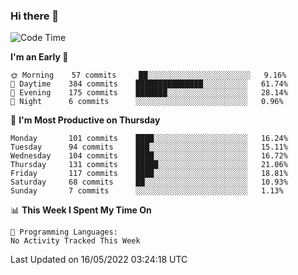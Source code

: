 ### Hi there 👋

<!--
**abhay-singh-au3/abhay-singh-au3** is a ✨ _special_ ✨ repository because its `README.md` (this file) appears on your GitHub profile.

Here are some ideas to get you started:

- 🔭 I’m currently working on ...
- 🌱 I’m currently learning ...
- 👯 I’m looking to collaborate on ...
- 🤔 I’m looking for help with ...
- 💬 Ask me about ...
- 📫 How to reach me: ...
- 😄 Pronouns: ...
- ⚡ Fun fact: ...
-->


<!--START_SECTION:waka-->
![Code Time](http://img.shields.io/badge/Code%20Time-0%20secs-blue)

**I'm an Early 🐤** 

```text
🌞 Morning    57 commits     ██░░░░░░░░░░░░░░░░░░░░░░░   9.16% 
🌆 Daytime    384 commits    ███████████████░░░░░░░░░░   61.74% 
🌃 Evening    175 commits    ███████░░░░░░░░░░░░░░░░░░   28.14% 
🌙 Night      6 commits      ░░░░░░░░░░░░░░░░░░░░░░░░░   0.96%

```
📅 **I'm Most Productive on Thursday** 

```text
Monday       101 commits    ████░░░░░░░░░░░░░░░░░░░░░   16.24% 
Tuesday      94 commits     ███░░░░░░░░░░░░░░░░░░░░░░   15.11% 
Wednesday    104 commits    ████░░░░░░░░░░░░░░░░░░░░░   16.72% 
Thursday     131 commits    █████░░░░░░░░░░░░░░░░░░░░   21.06% 
Friday       117 commits    ████░░░░░░░░░░░░░░░░░░░░░   18.81% 
Saturday     68 commits     ██░░░░░░░░░░░░░░░░░░░░░░░   10.93% 
Sunday       7 commits      ░░░░░░░░░░░░░░░░░░░░░░░░░   1.13%

```


📊 **This Week I Spent My Time On** 

```text
💬 Programming Languages: 
No Activity Tracked This Week

```


 Last Updated on 16/05/2022 03:24:18 UTC
<!--END_SECTION:waka-->
